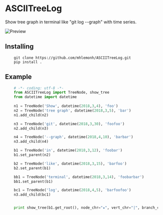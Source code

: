 
# ASCIITreeLog

Show tree graph in terminal like "git log --graph" with time series.

![Preview](./image/screenshot.JPG)

## Installing

```
    git clone https://github.com/mhlemonh/ASCIITreeLog.git
    pip install . 
```
## Example

```python
    # -*- coding: utf-8 -*-
    from ASCIITreeLog import TreeNode, show_tree
    from datetime import datetime
    
    n1 = TreeNode('Show', datetime(2018,3,4), 'foo')
    n2 = TreeNode('tree graph', datetime(2018,3,5), 'bar')
    n1.add_child(n2)

    n3 = TreeNode('git', datetime(2018,3,30), 'foofoo')
    n2.add_child(n3)

    n4 = TreeNode('--graph', datetime(2018,4,10), 'barbar')
    n3.add_child(n4)

    b1 = TreeNode('in', datetime(2018,3,12), 'foobar')
    b1.set_parent(n2)

    b2 = TreeNode('like', datetime(2018,3,15), 'barfoo')
    b2.set_parent(b1)

    bb1 = TreeNode('terminal', datetime(2018,3,14), 'foobarbar')
    bb1.set_parent(b1)

    bc1 = TreeNode('log', datetime(2018,4,5), 'barfoofoo')
    n3.add_child(bc1)


    print show_tree(b1.get_root(), node_chr="★", vert_chr="|", branch_chr="├─┐")
```
